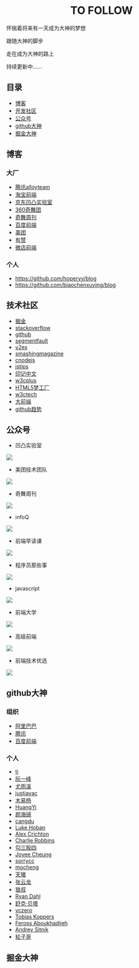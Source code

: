 <h1 align="center">TO FOLLOW</h1>

怀揣着将来有一天成为大神的梦想

跟随大神的脚步

走在成为大神的路上

持续更新中……


## 目录

* [博客](#博客)
* [开发社区](#开发社区)
* [公众号](#公众号)
* [github大神](#github大神)
* [掘金大神](#掘金大神)

## 博客

### 大厂
* [腾讯alloyteam](http://www.alloyteam.com/)
* [淘宝前端](https://fed.taobao.org/)
* [京东凹凸实验室](https://aotu.io/)
* [360奇舞团](https://75team.com/)
* [奇舞周刊](https://weekly.75team.com/)
* [百度前端](http://fex.baidu.com/articles/)
* [美团](https://tech.meituan.com/)
* [有赞](https://tech.youzan.com/)
* [微店前端](https://github.com/weidian-inc/weidian-tech-blog)


### 个人
- https://github.com/hoperyy/blog
- https://github.com/biaochenxuying/blog


## 技术社区
* [掘金](https://juejin.im/timeline)
* [stackoverflow](https://stackoverflow.com/)
* [github](https://github.com/)
* [segmentfault](https://segmentfault.com/)
* [v2ex](https://www.v2ex.com/)
* [smashingmagazine](https://www.smashingmagazine.com/)
* [cnodejs](https://cnodejs.org/)
* [jstips](http://www.jstips.co/)
* [印记中文](https://www.docschina.org)
* [w3cplus](https://www.w3cplus.com/)
* [HTML5梦工厂](http://www.html5dw.com/)
* [w3ctech](https://w3ctech.com/)
* [大前端](http://www.daqianduan.com/)
* [github趋势](https://trends.now.sh/)


## 公众号

- 凹凸实验室 

![](ASSETS/IMAGES/FOLLOW/009.jpg) 
- 美团技术团队 

![](ASSETS/IMAGES/FOLLOW/008.png) 

- 奇舞周刊 

![](ASSETS/IMAGES/FOLLOW/010.png) 

- infoQ 

![](ASSETS/IMAGES/FOLLOW/001.jpeg) 
- 前端早读课

![](ASSETS/IMAGES/FOLLOW/002.jpeg) 
- 程序员那些事

![](ASSETS/IMAGES/FOLLOW/003.jpeg)

- javascript

![](ASSETS/IMAGES/FOLLOW/004.jpeg)

- 前端大学

![](ASSETS/IMAGES/FOLLOW/005.jpeg)

- 高级前端

![](ASSETS/IMAGES/FOLLOW/006.jpeg)

- 前端技术优选

![](ASSETS/IMAGES/FOLLOW/007.jpeg)



## github大神

### 组织
* [阿里巴巴](https://github.com/alibaba)
* [腾讯](https://github.com/Tencent)
* [百度前端](https://github.com/fex-team/)

### 个人
* [tj](https://github.com/tj)
* [阮一峰](https://github.com/ruanyf)
* [尤雨溪](https://github.com/yyx990803)
* [justjavac](https://github.com/justjavac)
* [木易杨](https://github.com/yygmind)
* [HuangYi](https://github.com/ustbhuangyi)
* [颜海镜](https://github.com/yanhaijing)
* [cangdu](https://github.com/bailicangdu)
* [Luke Hoban](https://github.com/lukehoban)
* [Alex Crichton](https://github.com/alexcrichton)
* [Charlie Robbins](https://github.com/indexzero)
* [勾三股四](https://github.com/Jinjiang)
* [Joyee Cheung](https://github.com/joyeecheung)
* [sorrycc](https://github.com/sorrycc)
* [mocheng](https://github.com/mocheng)
* [天猪](https://github.com/atian25)
* [张云龙](https://github.com/fouber)
* [狼叔](https://github.com/i5ting)
* [Ryan Dahl](https://github.com/ry)
* [舒克·贝塔](https://github.com/cucygh)
* [vczero](https://github.com/vczero)
* [Tobias Koppers](https://github.com/sokra)
* [Feross Aboukhadijeh](https://github.com/feross)
* [Andrey Sitnik](https://github.com/ai)
* [轮子哥](https://github.com/vczh)



## 掘金大神


